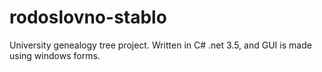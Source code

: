 rodoslovno-stablo
=================

University genealogy tree project. Written in C# .net 3.5, and GUI is made using windows forms.

